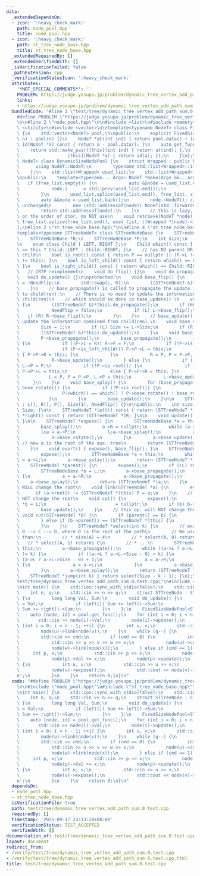 ```yaml
---
data:
  _extendedDependsOn:
  - icon: ':heavy_check_mark:'
    path: node_pool.hpp
    title: node_pool.hpp
  - icon: ':heavy_check_mark:'
    path: st_tree_node_base.hpp
    title: st_tree_node_base.hpp
  _extendedRequiredBy: []
  _extendedVerifiedWith: []
  _isVerificationFailed: false
  _pathExtension: cpp
  _verificationStatusIcon: ':heavy_check_mark:'
  attributes:
    '*NOT_SPECIAL_COMMENTS*': ''
    PROBLEM: https://judge.yosupo.jp/problem/dynamic_tree_vertex_add_path_sum
    links:
    - https://judge.yosupo.jp/problem/dynamic_tree_vertex_add_path_sum
  bundledCode: "#line 1 \"test/tree/dynamic_tree_vertex_add_path_sum.0.test.cpp\"\n\
    #define PROBLEM \"https://judge.yosupo.jp/problem/dynamic_tree_vertex_add_path_sum\"\
    \n\n#line 2 \"node_pool.hpp\"\n\n#include <list>\n#include <memory>\n#include\
    \ <utility>\n#include <vector>\n\ntemplate<typename NodeT> class FixedSizeNodePool\
    \ {\n    std::vector<NodeT> pool;\n\npublic:\n    explicit FixedSizeNodePool(int\
    \ n) : pool(n) {}\n    NodeT *at(int ind) { return pool.data() + ind; }\n    int\
    \ id(NodeT *a) const { return a - pool.data(); }\n    auto get_func() {\n    \
    \    return std::make_pair([this](int ind) { return at(ind); },\n            \
    \                  [this](NodeT *a) { return id(a); });\n    }\n};\n\ntemplate<typename\
    \ NodeT> class DynamicSizeNodePool {\n    struct Wrapped : public NodeT {\n  \
    \      using NodeT::NodeT;\n        typename std::list<Wrapped>::iterator i;\n\
    \    };\n    std::list<Wrapped> used_list;\n    std::list<Wrapped> free_list;\n\
    \npublic:\n    template<typename... Args> NodeT *make(Args &&...arg) {\n     \
    \   if (free_list.empty()) {\n            auto &&node = used_list.emplace_back(std::forward<Args>(arg)...);\n\
    \            node.i      = std::prev(used_list.end());\n            return std::addressof(node);\n\
    \        }\n        used_list.splice(used_list.end(), free_list, std::prev(free_list.end()));\n\
    \        auto &&node = used_list.back();\n        node.~NodeT(); // i remains\
    \ unchanged\n        new (std::addressof(node)) NodeT(std::forward<Args>(arg)...);\n\
    \        return std::addressof(node);\n    }\n    // this is lazy, if sth. relies\
    \ on the order of dtor, do NOT use\n    void retrieve(NodeT *node) {\n       \
    \ free_list.splice(free_list.end(), used_list, ((Wrapped *)node)->i);\n    }\n\
    };\n#line 2 \"st_tree_node_base.hpp\"\n\n#line 4 \"st_tree_node_base.hpp\"\n\n\
    template<typename STTreeNodeT> class STTreeNodeBase {\n    STTreeNodeBase *L;\n\
    \    STTreeNodeBase *R;\n    STTreeNodeBase *P;\n    int Size;\n    bool NeedFlip;\n\
    \n    enum class Child { LEFT, RIGHT };\n    Child which() const { return P->L\
    \ == this ? Child::LEFT : Child::RIGHT; }\n    // has NO parent OR NOT a prefered\
    \ child\n    bool is_root() const { return P == nullptr || (P->L != this && P->R\
    \ != this); }\n    bool is_left_child() const { return which() == Child::LEFT;\
    \ }\n    bool is_right_child() const { return which() == Child::RIGHT; }\n\n \
    \   // CRTP reimplement\n    void do_flip() {}\n    void do_propagate() {}\n \
    \   void do_update() {}\n\nprotected:\n    void base_flip() {\n        NeedFlip\
    \ = !NeedFlip;\n        std::swap(L, R);\n        ((STTreeNodeT &)*this).do_flip();\n\
    \    }\n    // base_propagate() is called to propagate the update information\
    \ to child(ren).\n    // There is no need to update the information combined from\
    \ child(ren)\n    // which should be done in base_update().\n    void base_propagate()\
    \ {\n        ((STTreeNodeT &)*this).do_propagate();\n        if (NeedFlip) {\n\
    \            NeedFlip = false;\n            if (L) L->base_flip();\n         \
    \   if (R) R->base_flip();\n        }\n    }\n    // base_update() is called to\
    \ update the information combined from child(ren).\n    void base_update() {\n\
    \        Size = 1;\n        if (L) Size += L->Size;\n        if (R) Size += R->Size;\n\
    \        ((STTreeNodeT &)*this).do_update();\n    }\n    void base_rotate() {\n\
    \        P->base_propagate();\n        base_propagate();\n        if (is_left_child())\
    \ {\n            if ((P->L = R)) R->P = P;\n            if (!P->is_root()) {\n\
    \                if (P->is_left_child()) P->P->L = this;\n                else\
    \ { P->P->R = this; }\n            }\n            R = P, P = P->P, R->P = this;\n\
    \            R->base_update();\n        } else {\n            if ((P->R = L))\
    \ L->P = P;\n            if (!P->is_root()) {\n                if (P->is_left_child())\
    \ P->P->L = this;\n                else { P->P->R = this; }\n            }\n \
    \           L = P, P = P->P, L->P = this;\n            L->base_update();\n   \
    \     }\n    }\n    void base_splay() {\n        for (base_propagate(); !is_root();\
    \ base_rotate()) {\n            if (!P->is_root()) {\n                P->P->base_propagate();\n\
    \                P->which() == which() ? P->base_rotate() : base_rotate();\n \
    \           }\n        }\n        base_update();\n    }\n\n    STTreeNodeBase()\
    \ : L(), R(), P(), Size(1), NeedFlip() {}\n\npublic:\n    int size() const { return\
    \ Size; }\n\n    STTreeNodeT *left() const { return (STTreeNodeT *)L; }\n    STTreeNodeT\
    \ *right() const { return (STTreeNodeT *)R; }\n\n    void update() { base_update();\
    \ }\n\n    STTreeNodeT *expose() {\n        STTreeNodeBase *a = this, *lca = a;\n\
    \        base_splay();\n        a->R = nullptr;\n        while (a->P) {\n    \
    \        lca = a->P;\n            lca->base_splay();\n            a->P->R = a;\n\
    \            a->base_rotate();\n        }\n        a->base_update();\n       \
    \ // now a is the root of the aux. tree\n        return (STTreeNodeT *)lca;\n\
    \    }\n    void evert() { expose(), base_flip(); }\n    STTreeNodeT *root() {\n\
    \        expose();\n        STTreeNodeBase *a = this;\n        while (a->L) a\
    \ = a->L;\n        a->base_splay();\n        return (STTreeNodeT *)a;\n    }\n\
    \    STTreeNodeT *parent() {\n        expose();\n        if (!L) return nullptr;\n\
    \        STTreeNodeBase *a = L;\n        a->base_propagate();\n        while (a->R)\
    \ {\n            a = a->R;\n            a->base_propagate();\n        }\n    \
    \    a->base_splay();\n        return (STTreeNodeT *)a;\n    }\n    // this op.\
    \ WILL change the root\n    void link(STTreeNodeT *a) {\n        evert();\n  \
    \      if (a->root() != (STTreeNodeT *)this) P = a;\n    }\n    // this op. will\
    \ NOT change the root\n    void cut() {\n        expose();\n        STTreeNodeBase\
    \ *b = L;\n        L                 = nullptr;\n        if (b) b->P = nullptr;\n\
    \        base_update();\n    }\n    // this op. will NOT change the root\n   \
    \ void cut(STTreeNodeT *b) {\n        if (parent() == b) {\n            cut();\n\
    \        } else if (b->parent() == (STTreeNodeT *)this) {\n            b->cut();\n\
    \        }\n    }\n    STTreeNodeT *select(int k) {\n        // example: A -->\
    \ B --> C --> D, where D is the root of the path\n        // We use expose(A)\
    \ than:\n        // * size(A) = 4\n        // * select(A, 0) returns D\n     \
    \   // * select(A, 1) returns C\n        // * ...\n        STTreeNodeBase *a =\
    \ this;\n        a->base_propagate();\n        while ((a->L ? a->L->Size : 0)\
    \ != k) {\n            if ((a->L ? a->L->Size : 0) < k) {\n                k -=\
    \ (a->L ? a->L->Size : 0) + 1;\n                a = a->R;\n            } else\
    \ {\n                a = a->L;\n            }\n            a->base_propagate();\n\
    \        }\n        a->base_splay();\n        return (STTreeNodeT *)a;\n    }\n\
    \    STTreeNodeT *jump(int k) { return select(Size - k - 1); }\n};\n#line 5 \"\
    test/tree/dynamic_tree_vertex_add_path_sum.0.test.cpp\"\n#include <iostream>\n\
    \nint main() {\n    std::ios::sync_with_stdio(false);\n    std::cin.tie(nullptr);\n\
    \    int n, q;\n    std::cin >> n >> q;\n    struct STTreeNode : STTreeNodeBase<STTreeNode>\
    \ {\n        long long Val, Sum;\n        void do_update() {\n            Sum\
    \ = Val;\n            if (left()) Sum += left()->Sum;\n            if (right())\
    \ Sum += right()->Sum;\n        }\n    };\n    FixedSizeNodePool<STTreeNode> pool(n);\n\
    \    auto [node, id] = pool.get_func();\n    for (int i = 0; i < n; ++i) {\n \
    \       std::cin >> node(i)->Val;\n        node(i)->update();\n    }\n    for\
    \ (int i = 0; i < n - 1; ++i) {\n        int u, v;\n        std::cin >> u >> v;\n\
    \        node(u)->link(node(v));\n    }\n    while (q--) {\n        int cmd;\n\
    \        std::cin >> cmd;\n        if (cmd == 0) {\n            int u, v, w, x;\n\
    \            std::cin >> u >> v >> w >> x;\n            node(u)->cut(node(v));\n\
    \            node(w)->link(node(x));\n        } else if (cmd == 1) {\n       \
    \     int p, x;\n            std::cin >> p >> x;\n            node(p)->expose();\n\
    \            node(p)->Val += x;\n            node(p)->update();\n        } else\
    \ {\n            int u, v;\n            std::cin >> u >> v;\n            node(u)->evert();\n\
    \            node(v)->expose();\n            std::cout << node(v)->Sum << '\\\
    n';\n        }\n    }\n    return 0;\n}\n"
  code: "#define PROBLEM \"https://judge.yosupo.jp/problem/dynamic_tree_vertex_add_path_sum\"\
    \n\n#include \"node_pool.hpp\"\n#include \"st_tree_node_base.hpp\"\n#include <iostream>\n\
    \nint main() {\n    std::ios::sync_with_stdio(false);\n    std::cin.tie(nullptr);\n\
    \    int n, q;\n    std::cin >> n >> q;\n    struct STTreeNode : STTreeNodeBase<STTreeNode>\
    \ {\n        long long Val, Sum;\n        void do_update() {\n            Sum\
    \ = Val;\n            if (left()) Sum += left()->Sum;\n            if (right())\
    \ Sum += right()->Sum;\n        }\n    };\n    FixedSizeNodePool<STTreeNode> pool(n);\n\
    \    auto [node, id] = pool.get_func();\n    for (int i = 0; i < n; ++i) {\n \
    \       std::cin >> node(i)->Val;\n        node(i)->update();\n    }\n    for\
    \ (int i = 0; i < n - 1; ++i) {\n        int u, v;\n        std::cin >> u >> v;\n\
    \        node(u)->link(node(v));\n    }\n    while (q--) {\n        int cmd;\n\
    \        std::cin >> cmd;\n        if (cmd == 0) {\n            int u, v, w, x;\n\
    \            std::cin >> u >> v >> w >> x;\n            node(u)->cut(node(v));\n\
    \            node(w)->link(node(x));\n        } else if (cmd == 1) {\n       \
    \     int p, x;\n            std::cin >> p >> x;\n            node(p)->expose();\n\
    \            node(p)->Val += x;\n            node(p)->update();\n        } else\
    \ {\n            int u, v;\n            std::cin >> u >> v;\n            node(u)->evert();\n\
    \            node(v)->expose();\n            std::cout << node(v)->Sum << '\\\
    n';\n        }\n    }\n    return 0;\n}\n"
  dependsOn:
  - node_pool.hpp
  - st_tree_node_base.hpp
  isVerificationFile: true
  path: test/tree/dynamic_tree_vertex_add_path_sum.0.test.cpp
  requiredBy: []
  timestamp: '2025-09-17 23:13:28+08:00'
  verificationStatus: TEST_ACCEPTED
  verifiedWith: []
documentation_of: test/tree/dynamic_tree_vertex_add_path_sum.0.test.cpp
layout: document
redirect_from:
- /verify/test/tree/dynamic_tree_vertex_add_path_sum.0.test.cpp
- /verify/test/tree/dynamic_tree_vertex_add_path_sum.0.test.cpp.html
title: test/tree/dynamic_tree_vertex_add_path_sum.0.test.cpp
---
```

